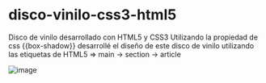 # disco-vinilo-css3-html5
Disco de vinilo desarrollado con HTML5 y CSS3
Utilizando la propiedad de css {{box-shadow}} desarrollé el diseño de este disco de vinilo utilizando las etiquetas de HTML5 => main -> section -> article

![image](https://user-images.githubusercontent.com/31085401/147893492-2ea6b4a1-df43-4ff3-92cd-03f519a32e5d.png)
